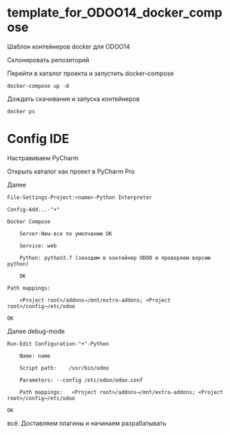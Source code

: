 # template_for_ODOO14_docker_compose
Шаблон контейнеров docker для ODOO14

Склонировать репозиторий

Перейти в каталог проекта и запустить docker-compose

	docker-compose up -d

Дождать скачивания и запуска контейнеров

	docker ps

# Config IDE

Настравиваем PyCharm

Открыть каталог как проект в PyCharm Pro

Далее 

	File-Settings-Project:<name>-Python Interpreter
	
	Config-Add...-"+"
	
	Docker Compose
		
		Server-New-все по умолчанию OK
		
		Service: web
		
		Python: python3.7 (заходим в контейнер ODOO и проверяем версию python)
		
		OK
	
	Path mappings:
		
		<Project root>/addons→/mnt/extra-addons; <Project root>/config→/etc/odoo
	
	OK

Далее debug-mode
	
	Run-Edit Configuration-"+"-Python
		
		Name: name
		
		Script path:	/usr/bin/odoo
		
		Parameters:	--config /etc/odoo/odoo.conf
		
		Path mappings:	 <Project root>/addons→/mnt/extra-addons; <Project root>/config→/etc/odoo
	
	OK

всё. Доставляем плагины и начинаем разрабатывать
	
		
